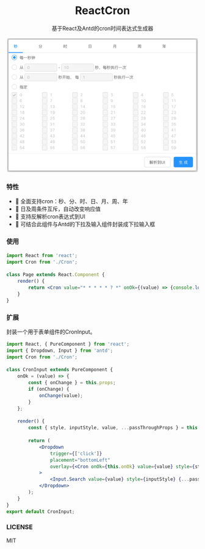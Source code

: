 <div align="center">
    <h1>ReactCron</h1>
    <div>基于React及Antd的cron时间表达式生成器</div>
    <br/>
    <img width=500 src="./snapshot.png" alt="效果图" />
</div>


### 特性
- 🎉 全面支持cron：秒、分、时、日、月、周、年
- 🎉 日及周条件互斥，自动改变响应值
- 🎉 支持反解析cron表达式到UI
- 🎉 可结合此组件与Antd的下拉及输入组件封装成下拉输入框


### 使用
```jsx
import React from 'react';
import Cron from './Cron';

class Page extends React.Component {
    render() {
        return <Cron value="* * * * * ? *" onOk={(value) => {console.log('cron:', value);}} />;
    }
}
```


### 扩展
封装一个用于表单组件的CronInput。

```jsx
import React, { PureComponent } from 'react';
import { Dropdown, Input } from 'antd';
import Cron from './Cron';

class CronInput extends PureComponent {
    onOk = (value) => {
        const { onChange } = this.props;
        if (onChange) {
            onChange(value);
        }
    };

    render() {
        const { style, inputStyle, value, ...passThroughProps } = this.props;

        return (
            <Dropdown
                trigger={['click']}
                placement="bottomLeft"
                overlay={<Cron onOk={this.onOk} value={value} style={style} />}
            >
                <Input.Search value={value} style={inputStyle} {...passThroughProps} />
            </Dropdown>
        );
    }
}
export default CronInput;
```

### LICENSE
MIT

